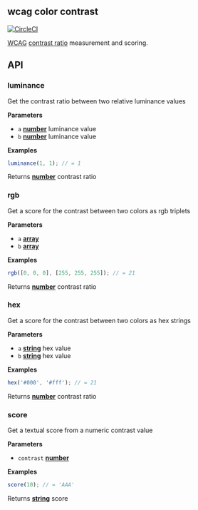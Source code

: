 ## wcag color contrast

[![CircleCI](https://circleci.com/gh/tmcw/wcag-contrast.svg?style=svg)](https://circleci.com/gh/tmcw/wcag-contrast)

[WCAG](http://www.w3.org/WAI/intro/wcag.php) [contrast ratio](http://www.w3.org/TR/WCAG20/#contrast-ratiodef)
measurement and scoring.

## API

<!-- Generated by documentation.js. Update this documentation by updating the source code. -->

### luminance

Get the contrast ratio between two relative luminance values

**Parameters**

-   `a` **[number](https://developer.mozilla.org/en-US/docs/Web/JavaScript/Reference/Global_Objects/Number)** luminance value
-   `b` **[number](https://developer.mozilla.org/en-US/docs/Web/JavaScript/Reference/Global_Objects/Number)** luminance value

**Examples**

```javascript
luminance(1, 1); // = 1
```

Returns **[number](https://developer.mozilla.org/en-US/docs/Web/JavaScript/Reference/Global_Objects/Number)** contrast ratio

### rgb

Get a score for the contrast between two colors as rgb triplets

**Parameters**

-   `a` **[array](https://developer.mozilla.org/en-US/docs/Web/JavaScript/Reference/Global_Objects/Array)** 
-   `b` **[array](https://developer.mozilla.org/en-US/docs/Web/JavaScript/Reference/Global_Objects/Array)** 

**Examples**

```javascript
rgb([0, 0, 0], [255, 255, 255]); // = 21
```

Returns **[number](https://developer.mozilla.org/en-US/docs/Web/JavaScript/Reference/Global_Objects/Number)** contrast ratio

### hex

Get a score for the contrast between two colors as hex strings

**Parameters**

-   `a` **[string](https://developer.mozilla.org/en-US/docs/Web/JavaScript/Reference/Global_Objects/String)** hex value
-   `b` **[string](https://developer.mozilla.org/en-US/docs/Web/JavaScript/Reference/Global_Objects/String)** hex value

**Examples**

```javascript
hex('#000', '#fff'); // = 21
```

Returns **[number](https://developer.mozilla.org/en-US/docs/Web/JavaScript/Reference/Global_Objects/Number)** contrast ratio

### score

Get a textual score from a numeric contrast value

**Parameters**

-   `contrast` **[number](https://developer.mozilla.org/en-US/docs/Web/JavaScript/Reference/Global_Objects/Number)** 

**Examples**

```javascript
score(10); // = 'AAA'
```

Returns **[string](https://developer.mozilla.org/en-US/docs/Web/JavaScript/Reference/Global_Objects/String)** score

